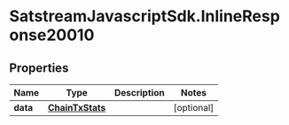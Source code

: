 # SatstreamJavascriptSdk.InlineResponse20010

## Properties
Name | Type | Description | Notes
------------ | ------------- | ------------- | -------------
**data** | [**ChainTxStats**](ChainTxStats.md) |  | [optional] 
